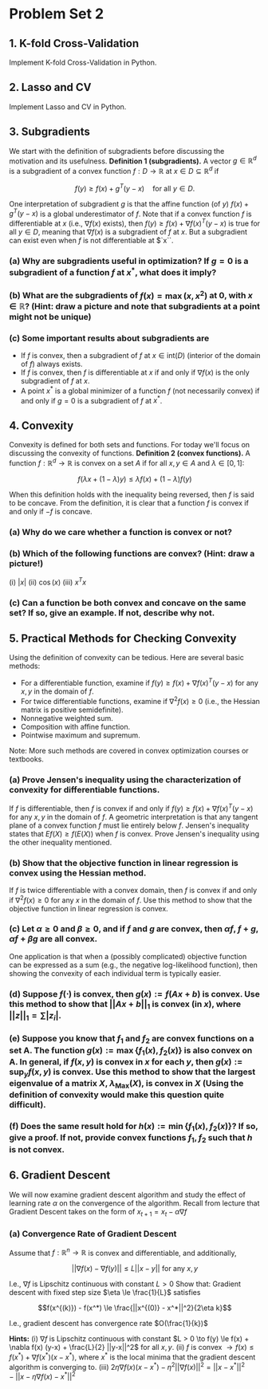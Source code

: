# Problem Set 2

## 1. K-fold Cross-Validation

Implement K-fold Cross-Validation in Python.

## 2. Lasso and CV

Implement Lasso and CV in Python.

## 3. Subgradients

We start with the definition of subgradients before discussing the motivation and its usefulness.
**Definition 1 (subgradients).** A vector $`g \in \mathbb{R}^d`$ is a subgradient of a convex function $`f: D \to \mathbb{R}`$ at $`x \in D \subseteq \mathbb{R}^d`$ if
```math
f(y) \ge f(x) + g^T(y-x) \quad \text{for all } y \in D.
```
One interpretation of subgradient $`g`$ is that the affine function (of $`y`$) $`f(x) + g^T(y-x)`$ is a global underestimator of $`f`$. Note that if a convex function $`f`$ is differentiable at $`x`$ (i.e., $`\nabla f(x)`$ exists), then $`f(y) \ge f(x) + \nabla f(x)^T (y - x)`$ is true for all $`y \in D`$, meaning that $`\nabla f(x)`$ is a subgradient of $`f`$ at $`x`$. But a subgradient can exist even when $`f`$ is not differentiable at $`x``.

### (a) Why are subgradients useful in optimization? If $`g = 0`$ is a subgradient of a function $`f`$ at $`x^*`$, what does it imply?

### (b) What are the subgradients of $`f(x) = \max(x, x^2)`$ at $`0`$, with $`x \in \mathbb{R}`$? (Hint: draw a picture and note that subgradients at a point might not be unique)

### (c) Some important results about subgradients are
*   If $`f`$ is convex, then a subgradient of $`f`$ at $`x \in \text{int}(D)`$ (interior of the domain of $`f`$) always exists.
*   If $`f`$ is convex, then $`f`$ is differentiable at $`x`$ if and only if $`\nabla f(x)`$ is the only subgradient of $`f`$ at $`x`$.
*   A point $`x^*`$ is a global minimizer of a function $`f`$ (not necessarily convex) if and only if $`g = 0`$ is a subgradient of $`f`$ at $`x^*`$.

## 4. Convexity

Convexity is defined for both sets and functions. For today we'll focus on discussing the convexity of functions.
**Definition 2 (convex functions).** A function $`f: \mathbb{R}^d \to \mathbb{R}`$ is convex on a set $`A`$ if for all $`x, y \in A`$ and $`\lambda \in [0, 1]`$:
```math
f(\lambda x + (1 - \lambda)y) \le \lambda f(x) + (1 - \lambda)f(y)
```

When this definition holds with the inequality being reversed, then $`f`$ is said to be concave. From the definition, it is clear that a function $`f`$ is convex if and only if $`-f`$ is concave.

### (a) Why do we care whether a function is convex or not?

### (b) Which of the following functions are convex? (Hint: draw a picture!)
(i) $`|x|`$
(ii) $`\cos(x)`$
(iii) $`x^T x`$

### (c) Can a function be both convex and concave on the same set? If so, give an example. If not, describe why not.

## 5. Practical Methods for Checking Convexity

Using the definition of convexity can be tedious. Here are several basic methods:
*   For a differentiable function, examine if $`f(y) \ge f(x) + \nabla f(x)^T (y-x)`$ for any $`x, y`$ in the domain of $`f`$.
*   For twice differentiable functions, examine if $`\nabla^2 f(x) \ge 0`$ (i.e., the Hessian matrix is positive semidefinite).
*   Nonnegative weighted sum.
*   Composition with affine function.
*   Pointwise maximum and supremum.

Note: More such methods are covered in convex optimization courses or textbooks.

### (a) Prove Jensen's inequality using the characterization of convexity for differentiable functions.

If $`f`$ is differentiable, then $`f`$ is convex if and only if $`f(y) \ge f(x) + \nabla f(x)^T (y-x)`$ for any $`x, y`$ in the domain of $`f`$. A geometric interpretation is that any tangent plane of a convex function $`f`$ must lie entirely below $`f`$. Jensen's inequality states that $`E f(X) \ge f(E(X))`$ when $`f`$ is convex. Prove Jensen's inequality using the other inequality mentioned.

### (b) Show that the objective function in linear regression is convex using the Hessian method.

If $`f`$ is twice differentiable with a convex domain, then $`f`$ is convex if and only if $`\nabla^2 f(x) \ge 0`$ for any $`x`$ in the domain of $`f`$. Use this method to show that the objective function in linear regression is convex.

### (c) Let $`\alpha \ge 0`$ and $`\beta \ge 0`$, and if $`f`$ and $`g`$ are convex, then $`\alpha f`$, $`f + g`$, $`\alpha f + \beta g`$ are all convex.

One application is that when a (possibly complicated) objective function can be expressed as a sum (e.g., the negative log-likelihood function), then showing the convexity of each individual term is typically easier.

### (d) Suppose $`f(\cdot)`$ is convex, then $`g(x) := f(Ax + b)`$ is convex. Use this method to show that $`||Ax + b||_1`$ is convex (in $`x`$), where $`||z||_1 = \sum |z_i|`$.

### (e) Suppose you know that $`f_1`$ and $`f_2`$ are convex functions on a set A. The function $`g(x) := \max\{f_1(x), f_2(x)\}`$ is also convex on A. In general, if $`f(x, y)`$ is convex in $`x`$ for each $`y`$, then $`g(x) := \sup_y f(x, y)`$ is convex. Use this method to show that the largest eigenvalue of a matrix $`X`$, $`\lambda_{\text{Max}}(X)`$, is convex in $`X`$ (Using the definition of convexity would make this question quite difficult).

### (f) Does the same result hold for $`h(x) := \min\{f_1(x), f_2(x)\}`$? If so, give a proof. If not, provide convex functions $`f_1, f_2`$ such that $`h`$ is not convex.

## 6. Gradient Descent

We will now examine gradient descent algorithm and study the effect of learning rate $`\alpha`$ on the convergence of the algorithm. Recall from lecture that Gradient Descent takes on the form of $`x_{t+1} = x_t - \alpha \nabla f`$

### (a) Convergence Rate of Gradient Descent

Assume that $`f: \mathbb{R}^n \to \mathbb{R}`$ is convex and differentiable, and additionally,
```math
||\nabla f(x) - \nabla f(y)|| \le L||x - y|| \text{ for any } x, y
```
I.e., $`\nabla f`$ is Lipschitz continuous with constant $`L > 0`$
Show that:
Gradient descent with fixed step size $`\eta \le \frac{1}{L}`$ satisfies
```math
f(x^{(k)}) - f(x^*) \le \frac{||x^{(0)} - x^*||^2}{2\eta k}
```
I.e., gradient descent has convergence rate $`O(\frac{1}{k})`$

**Hints:**
(i) $`\nabla f`$ is Lipschitz continuous with constant $`L > 0 \to f(y) \le f(x) + \nabla f(x) (y-x) + \frac{L}{2} ||y-x||^2`$ for all $`x, y`$.
(ii) $`f`$ is convex $`\to f(x) \le f(x^*) + \nabla f(x^*) (x-x^*)`$, where $`x^*`$ is the local minima that the gradient descent algorithm is converging to.
(iii) $`2\eta \nabla f(x) (x - x^*) - \eta^2 ||\nabla f(x)||^2 = ||x-x^*||^2 - ||x - \eta \nabla f(x) - x^*||^2`$